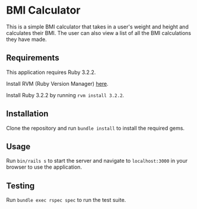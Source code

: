 # BMI Calculator

This is a simple BMI calculator that takes in a user's weight and height and calculates their BMI. The user can also view a list of all the BMI calculations they have made.

## Requirements

This application requires Ruby 3.2.2.

Install RVM (Ruby Version Manager) [here](https://rvm.io/rvm/install).

Install Ruby 3.2.2 by running `rvm install 3.2.2`.

## Installation

Clone the repository and run `bundle install` to install the required gems.

## Usage

Run `bin/rails s` to start the server and navigate to `localhost:3000` in your browser to use the application.

## Testing

Run `bundle exec rspec spec` to run the test suite.
